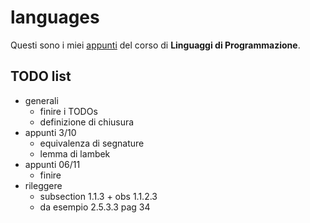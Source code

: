 # languages

Questi sono i miei [appunti](<https://raw.githubusercontent.com/ph-notes/languages/main/src/Linguaggi di Programmazione.pdf>) del corso di **Linguaggi di Programmazione**.

## TODO list

- generali
    - finire i TODOs
    - definizione di chiusura
- appunti 3/10
    - equivalenza di segnature
    - lemma di lambek
- appunti 06/11
    - finire
- rileggere
    - subsection 1.1.3 + obs 1.1.2.3
    - da esempio 2.5.3.3 pag 34

